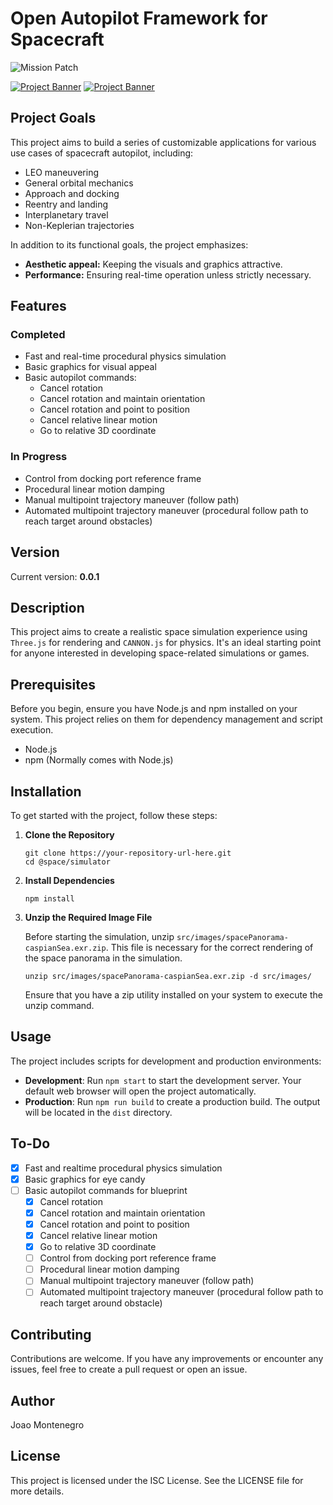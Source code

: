 # Open Autopilot Framework for Spacecraft

![Mission Patch](https://github.com/JMMonte/spacecraft-autopilot/blob/main/public/images/OSSA_MIssion_patch_256h.png)

[![Project Banner](https://github.com/JMMonte/spacecraft-autopilot/raw/main/src/images/Screenshot%202024-04-12%20at%2012.19.09.png)](https://github.com/JMMonte/spacecraft-autopilot/blob/main/src/images/Screenshot%202024-04-12%20at%2012.19.09.png) [![Project Banner](https://github.com/JMMonte/spacecraft-autopilot/raw/main/src/images/Screenshot%202024-04-12%20at%2012.19.15.png)](https://github.com/JMMonte/spacecraft-autopilot/blob/main/src/images/Screenshot%202024-04-12%20at%2012.19.15.png)

## Project Goals

This project aims to build a series of customizable applications for various use cases of spacecraft autopilot, including:

- LEO maneuvering
- General orbital mechanics
- Approach and docking
- Reentry and landing
- Interplanetary travel
- Non-Keplerian trajectories

In addition to its functional goals, the project emphasizes:

- **Aesthetic appeal:** Keeping the visuals and graphics attractive.
- **Performance:** Ensuring real-time operation unless strictly necessary.

## Features

### Completed

- Fast and real-time procedural physics simulation
- Basic graphics for visual appeal
- Basic autopilot commands:
    - Cancel rotation
    - Cancel rotation and maintain orientation
    - Cancel rotation and point to position
    - Cancel relative linear motion
    - Go to relative 3D coordinate

### In Progress

- Control from docking port reference frame
- Procedural linear motion damping
- Manual multipoint trajectory maneuver (follow path)
- Automated multipoint trajectory maneuver (procedural follow path to reach target around obstacles)

## Version

Current version: **0.0.1**

## Description

This project aims to create a realistic space simulation experience using `Three.js` for rendering and `CANNON.js` for physics. It's an ideal starting point for anyone interested in developing space-related simulations or games.

## Prerequisites

Before you begin, ensure you have Node.js and npm installed on your system. This project relies on them for dependency management and script execution.

- Node.js
- npm (Normally comes with Node.js)

## Installation

To get started with the project, follow these steps:

1. **Clone the Repository**

    ```shell
    git clone https://your-repository-url-here.git
    cd @space/simulator
    ```

2. **Install Dependencies**

    ```shell
    npm install
    ```

3. **Unzip the Required Image File**

    Before starting the simulation, unzip `src/images/spacePanorama-caspianSea.exr.zip`. This file is necessary for the correct rendering of the space panorama in the simulation.

    ```shell
    unzip src/images/spacePanorama-caspianSea.exr.zip -d src/images/
    ```

    Ensure that you have a zip utility installed on your system to execute the unzip command.

## Usage

The project includes scripts for development and production environments:

- **Development**: Run `npm start` to start the development server. Your default web browser will open the project automatically.
- **Production**: Run `npm run build` to create a production build. The output will be located in the `dist` directory.

## To-Do

- [x] Fast and realtime procedural physics simulation
- [x] Basic graphics for eye candy
- [ ] Basic autopilot commands for blueprint
    - [x] Cancel rotation
    - [x] Cancel rotation and maintain orientation
    - [x] Cancel rotation and point to position
    - [x] Cancel relative linear motion
    - [x] Go to relative 3D coordinate
    - [ ] Control from docking port reference frame
    - [ ] Procedural linear motion damping
    - [ ] Manual multipoint trajectory maneuver (follow path)
    - [ ] Automated multipoint trajectory maneuver (procedural follow path to reach target around obstacle)

## Contributing

Contributions are welcome. If you have any improvements or encounter any issues, feel free to create a pull request or open an issue.

## Author

Joao Montenegro

## License

This project is licensed under the ISC License. See the LICENSE file for more details.
